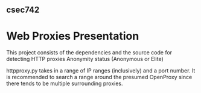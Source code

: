 ## csec742
# Web Proxies Presentation

This project consists of the dependencies and the source code for detecting HTTP proxies Anonymity status (Anonymous or Elite)

httpproxy.py takes in a range of IP ranges (inclusively) and a port number. It is recommended to search a range around the presumed OpenProxy since there tends to be multiple surrounding proxies.
